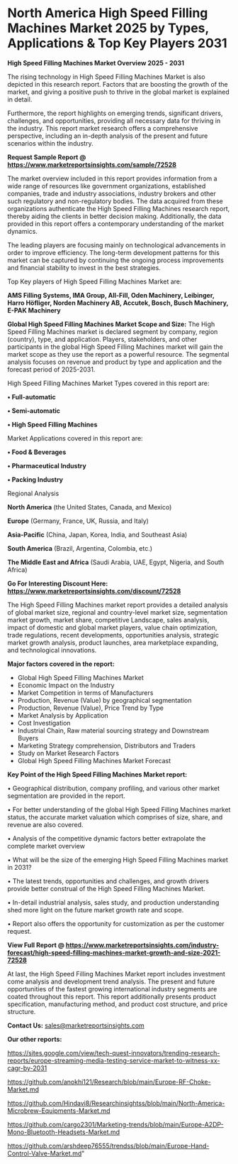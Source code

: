 # North America High Speed Filling Machines Market 2025 by Types, Applications & Top Key Players 2031

<Strong> High Speed Filling Machines Market Overview 2025 - 2031</strong>

The rising technology in High Speed Filling Machines Market is also depicted in this research report. Factors that are boosting the growth of the market, and giving a positive push to thrive in the global market is explained in detail.

Furthermore, the report highlights on emerging trends, significant drivers, challenges, and opportunities, providing all necessary data for thriving in the industry. This report market research offers a comprehensive perspective, including an in-depth analysis of the present and future scenarios within the industry.

<strong>Request Sample Report @ <a href=https://www.marketreportsinsights.com/sample/72528>https://www.marketreportsinsights.com/sample/72528</a></strong>

The market overview included in this report provides information from a wide range of resources like government organizations, established companies, trade and industry associations, industry brokers and other such regulatory and non-regulatory bodies. The data acquired from these organizations authenticate the High Speed Filling Machines research report, thereby aiding the clients in better decision making. Additionally, the data provided in this report offers a contemporary understanding of the market dynamics.

The leading players are focusing mainly on technological advancements in order to improve efficiency. The long-term development patterns for this market can be captured by continuing the ongoing process improvements and financial stability to invest in the best strategies.

Top Key players of High Speed Filling Machines Market are:

<strong>AMS Filling Systems, IMA Group, All-Fill, Oden Machinery, Leibinger, Harro Höfliger, Norden Machinery AB, Accutek, Bosch, Busch Machinery, E-PAK Machinery</strong>

<strong><b>Global High Speed Filling Machines Market Scope and Size:</b></strong>
The High Speed Filling Machines market is declared segment by company, region (country), type, and application. Players, stakeholders, and other participants in the global High Speed Filling Machines market will gain the market scope as they use the report as a powerful resource. The segmental analysis focuses on revenue and product by type and application and the forecast period of 2025-2031.

High Speed Filling Machines Market Types covered in this report are:

<strong>• Full-automatic

• Semi-automatic

• High Speed Filling Machines</strong>

Market Applications covered in this report are:

<strong>• Food & Beverages

• Pharmaceutical Industry

• Packing Industry</strong> 

Regional Analysis

<strong>North America</strong> (the United States, Canada, and Mexico)

<strong>Europe</strong> (Germany, France, UK, Russia, and Italy)

<strong>Asia-Pacific</strong> (China, Japan, Korea, India, and Southeast Asia)

<strong>South America</strong> (Brazil, Argentina, Colombia, etc.)

<strong>The Middle East and Africa</strong> (Saudi Arabia, UAE, Egypt, Nigeria, and South Africa)

<strong>Go For Interesting Discount Here: <a href=https://www.marketreportsinsights.com/discount/72528>https://www.marketreportsinsights.com/discount/72528</a></strong>

The High Speed Filling Machines market report provides a detailed analysis of global market size, regional and country-level market size, segmentation market growth, market share, competitive Landscape, sales analysis, impact of domestic and global market players, value chain optimization, trade regulations, recent developments, opportunities analysis, strategic market growth analysis, product launches, area marketplace expanding, and technological innovations.

<strong><b>Major factors covered in the report:</b></strong>
<ul>
  <li>Global High Speed Filling Machines Market </li>
  <li>Economic Impact on the Industry</li>
  <li>Market Competition in terms of Manufacturers</li>
  <li>Production, Revenue (Value) by geographical segmentation</li>
  <li>Production, Revenue (Value), Price Trend by Type</li>
  <li>Market Analysis by Application</li>
  <li>Cost Investigation</li>
  <li>Industrial Chain, Raw material sourcing strategy and Downstream Buyers</li>
  <li>Marketing Strategy comprehension, Distributors and Traders</li>
  <li>Study on Market Research Factors</li>
  <li>Global High Speed Filling Machines Market Forecast</li>
</ul>

<strong><b>Key Point of the High Speed Filling Machines Market report:</b></strong>

• Geographical distribution, company profiling, and various other market segmentation are provided in the report.

• For better understanding of the global High Speed Filling Machines market status, the accurate market valuation which comprises of size, share, and revenue are also covered.

• Analysis of the competitive dynamic factors better extrapolate the complete market overview

• What will be the size of the emerging High Speed Filling Machines market in 2031?

• The latest trends, opportunities and challenges, and growth drivers provide better construal of the High Speed Filling Machines Market.

• In-detail industrial analysis, sales study, and production understanding shed more light on the future market growth rate and scope.

• Report also offers the opportunity for customization as per the customer request.

<strong><b>View Full Report @ <a href=https://www.marketreportsinsights.com/industry-forecast/high-speed-filling-machines-market-growth-and-size-2021-72528>https://www.marketreportsinsights.com/industry-forecast/high-speed-filling-machines-market-growth-and-size-2021-72528</a></b></strong>


At last, the High Speed Filling Machines Market report includes investment come analysis and development trend analysis. The present and future opportunities of the fastest growing international industry segments are coated throughout this report. This report additionally presents product specification, manufacturing method, and product cost structure, and price structure.

<strong>Contact Us:</strong>
sales@marketreportsinsights.com

<strong>Our other reports:</strong>

<a href=https://sites.google.com/view/tech-quest-innovators/trending-research-reports/europe-streaming-media-testing-service-market-to-witness-xx-cagr-by-2031>https://sites.google.com/view/tech-quest-innovators/trending-research-reports/europe-streaming-media-testing-service-market-to-witness-xx-cagr-by-2031</a>

<a href=https://github.com/anokhi121/Research/blob/main/Europe-RF-Choke-Market.md>https://github.com/anokhi121/Research/blob/main/Europe-RF-Choke-Market.md</a>

<a href=https://github.com/Hindavi8/Researchinsightss/blob/main/North-America-Microbrew-Equipments-Market.md>https://github.com/Hindavi8/Researchinsightss/blob/main/North-America-Microbrew-Equipments-Market.md</a>

<a href=https://github.com/cargo2301/Marketing-trends/blob/main/Europe-A2DP-Mono-Bluetooth-Headsets-Market.md>https://github.com/cargo2301/Marketing-trends/blob/main/Europe-A2DP-Mono-Bluetooth-Headsets-Market.md</a>

<a href=https://github.com/arshdeep76555/trendss/blob/main/Europe-Hand-Control-Valve-Market.md>https://github.com/arshdeep76555/trendss/blob/main/Europe-Hand-Control-Valve-Market.md</a>"
